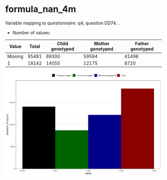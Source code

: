 # formula_nan_4m
Variable mapping to questionnaire: q4, question DD74.
.
- Number of values:

| Value | Total | Child genotyped | Mother genotyped | Father genotyped |
| ----- | ----- | --------------- | ---------------- | ---------------- |
| Missing | 95481 | 69300 | 59594 | 41498 |
| 1 | 18142 | 14055 | 12175 |8720 |



![](formula_nan_4m_n.png)



